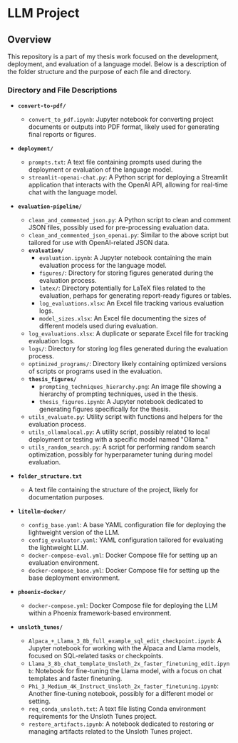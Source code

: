 # LLM Project

## Overview

This repository is a part of my thesis work focused on the development, deployment, and evaluation of a language model. Below is a description of the folder structure and the purpose of each file and directory.


### Directory and File Descriptions

- **`convert-to-pdf/`**
  - `convert_to_pdf.ipynb`: Jupyter notebook for converting project documents or outputs into PDF format, likely used for generating final reports or figures.

- **`deployment/`**
  - `prompts.txt`: A text file containing prompts used during the deployment or evaluation of the language model.
  - `streamlit-openai-chat.py`: A Python script for deploying a Streamlit application that interacts with the OpenAI API, allowing for real-time chat with the language model.

- **`evaluation-pipeline/`**
  - `clean_and_commented_json.py`: A Python script to clean and comment JSON files, possibly used for pre-processing evaluation data.
  - `clean_and_commented_json_openai.py`: Similar to the above script but tailored for use with OpenAI-related JSON data.
  - **`evaluation/`**
    - `evaluation.ipynb`: A Jupyter notebook containing the main evaluation process for the language model.
    - `figures/`: Directory for storing figures generated during the evaluation process.
    - `latex/`: Directory potentially for LaTeX files related to the evaluation, perhaps for generating report-ready figures or tables.
    - `log_evaluations.xlsx`: An Excel file tracking various evaluation logs.
    - `model_sizes.xlsx`: An Excel file documenting the sizes of different models used during evaluation.
  - `log_evaluations.xlsx`: A duplicate or separate Excel file for tracking evaluation logs.
  - `logs/`: Directory for storing log files generated during the evaluation process.
  - `optimized_programs/`: Directory likely containing optimized versions of scripts or programs used in the evaluation.
  - **`thesis_figures/`**
    - `prompting_techniques_hierarchy.png`: An image file showing a hierarchy of prompting techniques, used in the thesis.
    - `thesis_figures.ipynb`: A Jupyter notebook dedicated to generating figures specifically for the thesis.
  - `utils_evaluate.py`: Utility script with functions and helpers for the evaluation process.
  - `utils_ollamalocal.py`: A utility script, possibly related to local deployment or testing with a specific model named "Ollama."
  - `utils_random_search.py`: A script for performing random search optimization, possibly for hyperparameter tuning during model evaluation.

- **`folder_structure.txt`**
  - A text file containing the structure of the project, likely for documentation purposes.

- **`litellm-docker/`**
  - `config_base.yaml`: A base YAML configuration file for deploying the lightweight version of the LLM.
  - `config_evaluator.yaml`: YAML configuration tailored for evaluating the lightweight LLM.
  - `docker-compose-eval.yml`: Docker Compose file for setting up an evaluation environment.
  - `docker-compose_base.yml`: Docker Compose file for setting up the base deployment environment.

- **`phoenix-docker/`**
  - `docker-compose.yml`: Docker Compose file for deploying the LLM within a Phoenix framework-based environment.

- **`unsloth_tunes/`**
  - `Alpaca_+_Llama_3_8b_full_example_sql_edit_checkpoint.ipynb`: A Jupyter notebook for working with the Alpaca and Llama models, focused on SQL-related tasks or checkpoints.
  - `Llama_3_8b_chat_template_Unsloth_2x_faster_finetuning_edit.ipynb`: Notebook for fine-tuning the Llama model, with a focus on chat templates and faster finetuning.
  - `Phi_3_Medium_4K_Instruct_Unsloth_2x_faster_finetuning.ipynb`: Another fine-tuning notebook, possibly for a different model or setting.
  - `req_conda_unsloth.txt`: A text file listing Conda environment requirements for the Unsloth Tunes project.
  - `restore_artifacts.ipynb`: A notebook dedicated to restoring or managing artifacts related to the Unsloth Tunes project.
